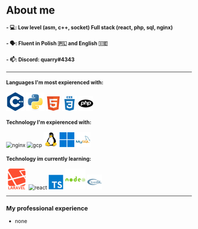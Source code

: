 <h1> About me </h1>

#### - 💻: Low level (asm, c++, socket) Full stack (react, php, sql, nginx) 
#### - 🗣️: Fluent in Polish 🇵🇱 and English 🇮🇪
#### - 📫: Discord: quarry#4343
---

#### Languages I'm most expierenced with:

<div>
<img src="https://github.com/devicons/devicon/blob/master/icons/cplusplus/cplusplus-plain.svg" title="cpp" alt="Cpp" width="50" height="50"/> 
<img src="https://github.com/devicons/devicon/blob/master/icons/python/python-original.svg" title="python" alt="python" width="50" height="50"/>
<img src="https://github.com/devicons/devicon/blob/master/icons/html5/html5-original.svg" title="html" alt="html" width="40"/> 
<img src="https://github.com/devicons/devicon/blob/master/icons/css3/css3-plain-wordmark.svg"  title="CSS3" alt="CSS" width="40" height="40"/>
<img src="https://github.com/devicons/devicon/blob/master/icons/php/php-plain.svg" title="php" alt="php" width="40" height="40"/>
</div>
<div></div>

#### Technology I'm expierenced with:
<div>
<img src="https://www.svgrepo.com/show/373924/nginx.svg" title="nginx" alt="nginx" width="40" height="40"/>  
<img src="https://github.com/gilbarbara/logos/blob/main/logos/google-cloud.svg" title="gcp" alt="gcp" width="40" height="40"/>  
<img src="https://github.com/devicons/devicon/blob/master/icons/linux/linux-original.svg"  title="Linux" alt="Linux" width="40" height="40"/>
<img src="https://raw.githubusercontent.com/github/explore/379d49236d826364be968345e0a085d044108cff/topics/windows/windows.png"  title="Linux" alt="Linux" width="40" height="40"/>
<img src="https://github.com/devicons/devicon/blob/master/icons/mysql/mysql-original-wordmark.svg" title="mysql" alt="mysql" width="40" height="40"/>

</div>
<div></div>

#### Technology im currently learning: 
<div>
<img src="https://github.com/devicons/devicon/blob/master/icons/laravel/laravel-plain-wordmark.svg"  title="laravel" alt="laravel" width="57" height="57"/>
<img src="https://upload.wikimedia.org/wikipedia/commons/thumb/a/a7/React-icon.svg/2300px-React-icon.svg.png" title="react" alt="react" width="40" height="40"/>
<img src="https://github.com/devicons/devicon/blob/master/icons/typescript/typescript-original.svg" title="typescript" alt="typescript" width="40" height="40"/>
<img src="https://github.com/devicons/devicon/blob/master/icons/nodejs/nodejs-plain-wordmark.svg"  title="node" alt="node" width="57" height="57"/>
<img src="https://github.com/devicons/devicon/blob/master/icons/opengl/opengl-plain.svg" title="opengl" alt="opengl" width="40" height="40"/>
</div>

---

### My professional experience
  - none
